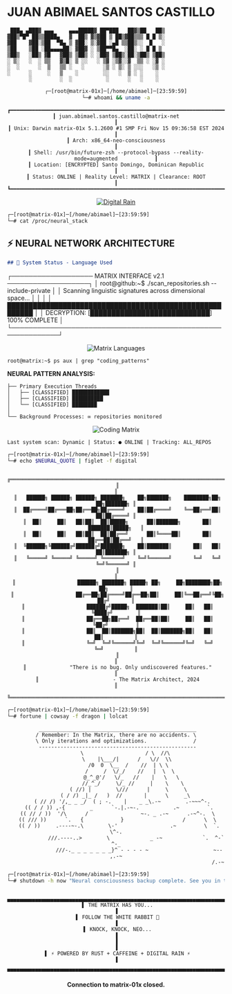 # JUAN ABIMAEL SANTOS CASTILLO

```ascii
 ███▄ ▄███▓ ▄▄▄     ▄▄▄█████▓ ██▀███   ██▓▒██   ██▒
▓██▒▀█▀ ██▒▒████▄   ▓  ██▒ ▓▒▓██ ▒ ██▒▓██▒▒▒ █ █ ▒░
▓██    ▓██░▒██  ▀█▄ ▒ ▓██░ ▒░▓██ ░▄█ ▒▒██▒░░  █   ░
▒██    ▒██ ░██▄▄▄▄██░ ▓██▓ ░ ▒██▀▀█▄  ░██░ ░ █ █ ▒ 
▒██▒   ░██▒ ▓█   ▓██▒ ▒██▒ ░ ░██▓ ▒██▒░██░▒██▒ ▒██▒
░ ▒░   ░  ░ ▒▒   ▓▒█░ ▒ ░░   ░ ▒▓ ░▒▓░░▓  ▒▒ ░ ░▓ ░
░  ░      ░  ▒   ▒▒ ░   ░      ░▒ ░ ▒░ ▒ ░░░   ░▒ ░
░      ░     ░   ▒    ░        ░░   ░  ▒ ░ ░    ░  
       ░         ░  ░           ░      ░   ░    ░  
```

<div align="center">

```bash
┌─[root@matrix-01x]─[/home/abimael]─[23:59:59]
└─# whoami && uname -a
```

```
┏━━━━━━━━━━━━━━━━━━━━━━━━━━━━━━━━━━━━━━━━━━━━━━━━━━━━━━━━━━━━━━━━━━━━━━━━━━━━━━━━━━┓
┃ juan.abimael.santos.castillo@matrix-net                                          ┃
┃ Unix: Darwin matrix-01x 5.1.2600 #1 SMP Fri Nov 15 09:36:58 EST 2024             ┃
┃ Arch: x86_64-neo-consciousness                                                   ┃
┃ Shell: /usr/bin/future-zsh --protocol-bypass --reality-mode=augmented            ┃
┃ Location: [ENCRYPTED] Santo Domingo, Dominican Republic                          ┃
┃ Status: ONLINE | Reality Level: MATRIX | Clearance: ROOT                         ┃
┗━━━━━━━━━━━━━━━━━━━━━━━━━━━━━━━━━━━━━━━━━━━━━━━━━━━━━━━━━━━━━━━━━━━━━━━━━━━━━━━━━━┛
```

[![Digital Rain](https://readme-typing-svg.herokuapp.com?font=Fira+Code&weight=700&size=18&duration=3000&pause=500&color=00FF41&center=true&vCenter=true&width=800&lines=%E2%96%88%E2%96%80%E2%96%88+SYSTEMS+ARCHITECT+%E2%96%88%E2%96%80%E2%96%88;%E2%96%91%E2%96%92%E2%96%93+CODE+QUALITY+ENFORCER+%E2%96%93%E2%96%92%E2%96%91;%E2%96%80%E2%96%84%E2%96%88+AUTOMATION+PROTOCOL+%E2%96%88%E2%96%84%E2%96%80;%E2%96%93%E2%96%88%E2%96%91+DISTRIBUTED+SYSTEMS+%E2%96%91%E2%96%88%E2%96%93;%E2%96%91%E2%96%93%E2%96%88+PERFORMANCE+OPTIMIZER+%E2%96%88%E2%96%93%E2%96%91)](https://git.io/typing-svg)

</div>

```bash
┌─[root@matrix-01x]─[/home/abimael]─[23:59:59]
└─# cat /proc/neural_stack
```

## ⚡ NEURAL NETWORK ARCHITECTURE

```markdown
## 🔋 System Status - Language Used

```
┌─────────────────── MATRIX INTERFACE v2.1 ───────────────────┐
│ root@github:~$ ./scan_repositories.sh --include-private     │
│ Scanning linguistic signatures across dimensional space...  │
│                                                             │
│ ████████████████████████████████████████████████████████    │
│ DECRYPTION: [████████████████████████████] 100% COMPLETE    │
└─────────────────────────────────────────────────────────────┘

<div align="center">
  
![Matrix Languages](https://github-readme-stats.vercel.app/api/top-langs/?username=YOUR_USERNAME&layout=compact&theme=matrix&count_private=true&include_all_commits=true&hide_border=true&bg_color=0d1117&text_color=00ff41&icon_color=00ff41&title_color=00ff41)

</div>

```
root@matrix:~$ ps aux | grep "coding_patterns"
```

**NEURAL PATTERN ANALYSIS:**
```
├── Primary Execution Threads    
│   ├── [CLASSIFIED] ████████████
│   ├── [CLASSIFIED] ██████████  
│   └── [CLASSIFIED] ████████    
│
└── Background Processes: ∞ repositories monitored
```

<div align="center">
  
![Coding Matrix](https://github-readme-stats.vercel.app/api/top-langs/?username=YOUR_USERNAME&layout=compact&theme=dark&count_private=true&include_all_commits=true&hide_border=true&bg_color=000000&text_color=00ff00&icon_color=00ff00&title_color=00ff00&custom_title=◉%20LINGUISTIC%20PROTOCOLS%20DETECTED)

</div>

```
Last system scan: Dynamic | Status: ● ONLINE | Tracking: ALL_REPOS
```

```bash
┌─[root@matrix-01x]─[/home/abimael]─[23:59:59]
└─# echo $NEURAL_QUOTE | figlet -f digital
```

<div align="center">

```
 ╔════════════════════════════════════════════════════════════════════════════════╗
 ║                                                                                ║
 ║   ██████╗ ██████╗ ██████╗ ███████╗    ██╗███████╗    ████████╗██╗  ██╗███████╗ ║
 ║  ██╔════╝██╔═══██╗██╔══██╗██╔════╝    ██║██╔════╝    ╚══██╔══╝██║  ██║██╔════╝ ║
 ║  ██║     ██║   ██║██║  ██║█████╗      ██║███████╗       ██║   ███████║█████╗   ║
 ║  ██║     ██║   ██║██║  ██║██╔══╝      ██║╚════██║       ██║   ██╔══██║██╔══╝   ║
 ║  ╚██████╗╚██████╔╝██████╔╝███████╗    ██║███████║       ██║   ██║  ██║███████╗ ║
 ║   ╚═════╝ ╚═════╝ ╚═════╝ ╚══════╝    ╚═╝╚══════╝       ╚═╝   ╚═╝  ╚═╝╚══════╝ ║
 ║                                                                                ║
 ║                    ██████╗ ███████╗ █████╗ ██╗     ██╗████████╗██╗   ██╗       ║
 ║                    ██╔══██╗██╔════╝██╔══██╗██║     ██║╚══██╔══╝╚██╗ ██╔╝       ║
 ║                    ██████╔╝█████╗  ███████║██║     ██║   ██║    ╚████╔╝        ║
 ║                    ██╔══██╗██╔══╝  ██╔══██║██║     ██║   ██║     ╚██╔╝         ║
 ║                    ██║  ██║███████╗██║  ██║███████╗██║   ██║      ██║          ║
 ║                    ╚═╝  ╚═╝╚══════╝╚═╝  ╚═╝╚══════╝╚═╝   ╚═╝      ╚═╝          ║
 ║                                                                                ║
 ║              "There is no bug. Only undiscovered features."                   ║
 ║                        - The Matrix Architect, 2024                           ║
 ╚════════════════════════════════════════════════════════════════════════════════╝
```

</div>

```bash
┌─[root@matrix-01x]─[/home/abimael]─[23:59:59]
└─# fortune | cowsay -f dragon | lolcat
```

<div align="center">

```
 ___________________________________________________
/ Remember: In the Matrix, there are no accidents. \
\ Only iterations and optimizations.               /
 ---------------------------------------------------
      \                    / \  //\
       \    |\___/|      /   \//  \\
            /0  0  \__  /    //  | \ \    
           /     /  \/_/    //   |  \  \  
           @_^_@'/   \/_   //    |   \   \ 
           //_^_/     \/_ //     |    \    \
        ( //) |        \///      |     \     \
      ( / /) _|_ /   )  //       |      \     _\
    ( // /) '/,_ _ _/  ( ; -.    |    _ _\.-~        .-~~~^-.
  (( / / )) ,-{        _      `-.|.-~-.           .~         `.
 (( // / ))  '/\      /                 ~-. _ .-~      .-~^-.  \
 (( /// ))      `.   {            }                   /      \  \
  (( / ))     .----~-.\        \-'                 .~         \  `. \^-.
             ///.----..>        \             _ -~             `.  ^-`  ^-_
               ///-._ _ _ _ _ _ _}^ - - - - ~                     ~-- ,.-~
                                                                  /.-~
```

</div>

```bash
┌─[root@matrix-01x]─[/home/abimael]─[23:59:59]
└─# shutdown -h now "Neural consciousness backup complete. See you in the next reality."
```

<div align="center">

```
 ▄▄▄▄▄▄▄▄▄▄▄▄▄▄▄▄▄▄▄▄▄▄▄▄▄▄▄▄▄▄▄▄▄▄▄▄▄▄▄▄▄▄▄▄▄▄▄▄▄▄▄▄▄▄▄▄▄▄▄▄▄▄▄▄▄▄▄▄▄▄▄▄▄▄▄▄▄
 ▌ THE MATRIX HAS YOU...                                                      ▐
 ▌ FOLLOW THE WHITE RABBIT 🐰                                                 ▐
 ▌ KNOCK, KNOCK, NEO...                                                       ▐
 ▌                                                                            ▐
 ▌ ⚡ POWERED BY RUST + CAFFEINE + DIGITAL RAIN ⚡                            ▐
 ▀▀▀▀▀▀▀▀▀▀▀▀▀▀▀▀▀▀▀▀▀▀▀▀▀▀▀▀▀▀▀▀▀▀▀▀▀▀▀▀▀▀▀▀▀▀▀▀▀▀▀▀▀▀▀▀▀▀▀▀▀▀▀▀▀▀▀▀▀▀▀▀▀▀▀▀▀
```

**Connection to matrix-01x closed.**

</div>
